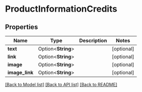 # ProductInformationCredits

## Properties

Name | Type | Description | Notes
------------ | ------------- | ------------- | -------------
**text** | Option<**String**> |  | [optional]
**link** | Option<**String**> |  | [optional]
**image** | Option<**String**> |  | [optional]
**image_link** | Option<**String**> |  | [optional]

[[Back to Model list]](../README.md#documentation-for-models) [[Back to API list]](../README.md#documentation-for-api-endpoints) [[Back to README]](../README.md)


